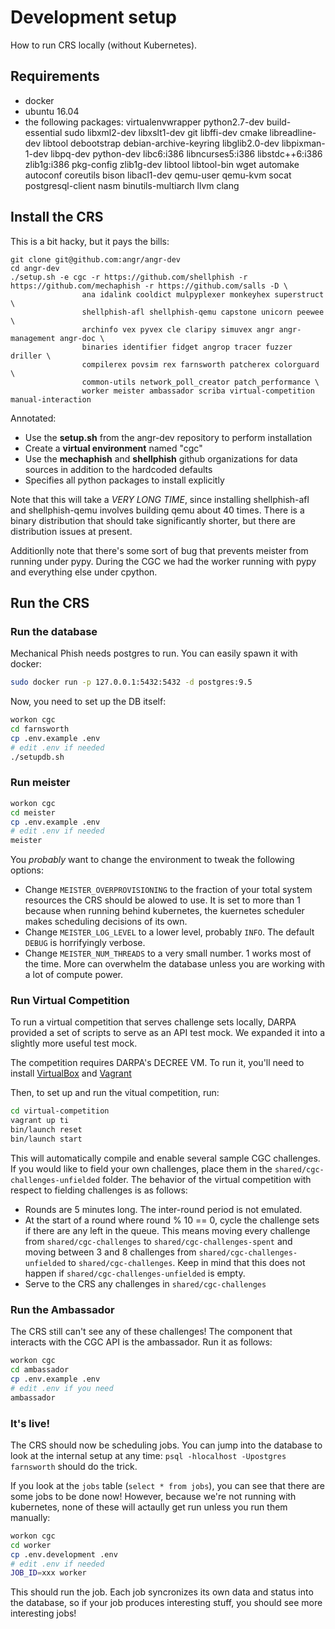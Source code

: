 # Development setup

How to run CRS locally (without Kubernetes).

## Requirements

* docker
* ubuntu 16.04
* the following packages: virtualenvwrapper python2.7-dev build-essential sudo libxml2-dev libxslt1-dev git libffi-dev cmake libreadline-dev libtool debootstrap debian-archive-keyring libglib2.0-dev libpixman-1-dev libpq-dev python-dev libc6:i386 libncurses5:i386 libstdc++6:i386 zlib1g:i386 pkg-config zlib1g-dev libtool libtool-bin wget automake autoconf coreutils bison libacl1-dev qemu-user qemu-kvm socat postgresql-client nasm binutils-multiarch llvm clang


## Install the CRS

This is a bit hacky, but it pays the bills:

```
git clone git@github.com:angr/angr-dev
cd angr-dev
./setup.sh -e cgc -r https://github.com/shellphish -r https://github.com/mechaphish -r https://github.com/salls -D \
                ana idalink cooldict mulpyplexer monkeyhex superstruct \
                shellphish-afl shellphish-qemu capstone unicorn peewee \
            	archinfo vex pyvex cle claripy simuvex angr angr-management angr-doc \
                binaries identifier fidget angrop tracer fuzzer driller \
                compilerex povsim rex farnsworth patcherex colorguard \
                common-utils network_poll_creator patch_performance \
                worker meister ambassador scriba virtual-competition manual-interaction
```

Annotated:
- Use the **setup.sh** from the angr-dev repository to perform installation
- Create a **virtual environment** named "cgc"
- Use the **mechaphish** and **shellphish** github organizations for data sources in addition to the hardcoded defaults
- Specifies all python packages to install explicitly

Note that this will take a *VERY LONG TIME*, since installing shellphish-afl and shellphish-qemu involves building qemu about 40 times.
There is a binary distribution that should take significantly shorter, but there are distribution issues at present.

Additionlly note that there's some sort of bug that prevents meister from running under pypy.
During the CGC we had the worker running with pypy and everything else under cpython.

## Run the CRS

### Run the database

Mechanical Phish needs postgres to run.
You can easily spawn it with docker:

```bash
sudo docker run -p 127.0.0.1:5432:5432 -d postgres:9.5
```

Now, you need to set up the DB itself:

```bash
workon cgc
cd farnsworth
cp .env.example .env
# edit .env if needed
./setupdb.sh
```

### Run meister

```bash
workon cgc
cd meister
cp .env.example .env
# edit .env if needed
meister
```

You *probably* want to change the environment to tweak the following options:

- Change `MEISTER_OVERPROVISIONING` to the fraction of your total system resources the CRS should be alowed to use.
  It is set to more than 1 because when running behind kubernetes, the kuernetes scheduler makes scheduling decisions of its own.
- Change `MEISTER_LOG_LEVEL` to a lower level, probably `INFO`.
  The default `DEBUG` is horrifyingly verbose.
- Change `MEISTER_NUM_THREADS` to a very small number.
  1 works most of the time.
  More can overwhelm the database unless you are working with a lot of compute power.

### Run Virtual Competition

To run a virtual competition that serves challenge sets locally, DARPA provided a set of scripts to serve as an API test mock.
We expanded it into a slightly more useful test mock.

The competition requires DARPA's DECREE VM.
To run it, you'll need to install [VirtualBox](https://www.virtualbox.org/wiki/Downloads) and [Vagrant](https://www.vagrantup.com/downloads.html)

Then, to set up and run the vitual competition, run:

```bash
cd virtual-competition
vagrant up ti
bin/launch reset
bin/launch start
```

This will automatically compile and enable several sample CGC challenges.
If you would like to field your own challenges, place them in the `shared/cgc-challenges-unfielded` folder.
The behavior of the virtual competition with respect to fielding challenges is as follows:

- Rounds are 5 minutes long. The inter-round period is not emulated.
- At the start of a round where round % 10 == 0, cycle the challenge sets if there are any left in the queue.
  This means moving every challenge from `shared/cgc-challenges` to `shared/cgc-challenges-spent` and moving between 3 and 8 challenges from `shared/cgc-challenges-unfielded` to `shared/cgc-challenges`.
  Keep in mind that this does not happen if `shared/cgc-challenges-unfielded` is empty.
- Serve to the CRS any challenges in `shared/cgc-challenges`

### Run the Ambassador

The CRS still can't see any of these challenges!
The component that interacts with the CGC API is the ambassador.
Run it as follows:

```bash
workon cgc
cd ambassador
cp .env.example .env
# edit .env if you need
ambassador
```

### It's live!

The CRS should now be scheduling jobs.
You can jump into the database to look at the internal setup at any time:
`psql -hlocalhost -Upostgres farnsworth` should do the trick.

If you look at the `jobs` table (`select * from jobs`), you can see that there are some jobs to be done now!
However, because we're not running with kubernetes, none of these will actaully get run unless you run them manually:

```bash
workon cgc
cd worker
cp .env.development .env
# edit .env if needed
JOB_ID=xxx worker
```

This should run the job.
Each job syncronizes its own data and status into the database, so if your job produces interesting stuff, you should see more interesting jobs!

